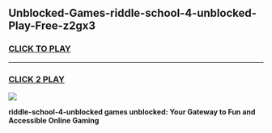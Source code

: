 
## Unblocked-Games-riddle-school-4-unblocked-Play-Free-z2gx3
<h3>
<a href="https://premium76.site?title=riddle-school-4-unblocked&ref=23A">CLICK TO PLAY</a></h3>
<hr>

<h3>
<a href="https://premium76.site?title=riddle-school-4-unblocked&ref=23A">CLICK 2 PLAY</a>
  
</h3>

<a href="https://premium76.site?title=riddle-school-4-unblocked&ref=23A"><img src="https://clearcache.store/games.png"></a>


**riddle-school-4-unblocked games unblocked: Your Gateway to Fun and Accessible Online Gaming**
